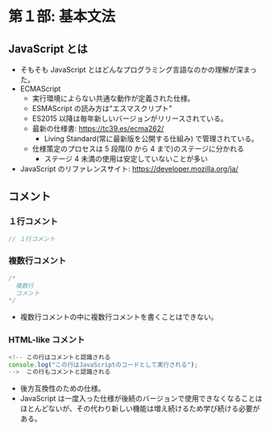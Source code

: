 # 第１部: 基本文法

## JavaScript とは

- そもそも JavaScript とはどんなプログラミング言語なのかの理解が深まった。
- ECMAScript
  - 実行環境によらない共通な動作が定義された仕様。
  - ESMAScript の読み方は"エスマスクリプト"
  - ES2015 以降は毎年新しいバージョンがリリースされている。
  - 最新の仕様書: https://tc39.es/ecma262/
    - Living Standard(常に最新版を公開する仕組み) で管理されている。
  - 仕様策定のプロセスは 5 段階(0 から 4 まで)のステージに分かれる
    - ステージ 4 未満の使用は安定していないことが多い
- JavaScript のリファレンスサイト: https://developer.mozilla.org/ja/

## コメント

### １行コメント

```js
// １行コメント
```

### 複数行コメント

```js
/*
  複数行
  コメント
*/
```

- 複数行コメントの中に複数行コメントを書くことはできない。

### HTML-like コメント

```js
<!-- この行はコメントと認識される
console.log("この行はJavaScriptのコードとして実行される");
-->  この行もコメントと認識される
```

- 後方互換性のための仕様。
- JavaScript は一度入った仕様が後続のバージョンで使用できなくなることはほとんどないが、その代わり新しい機能は増え続けるため学び続ける必要がある。
